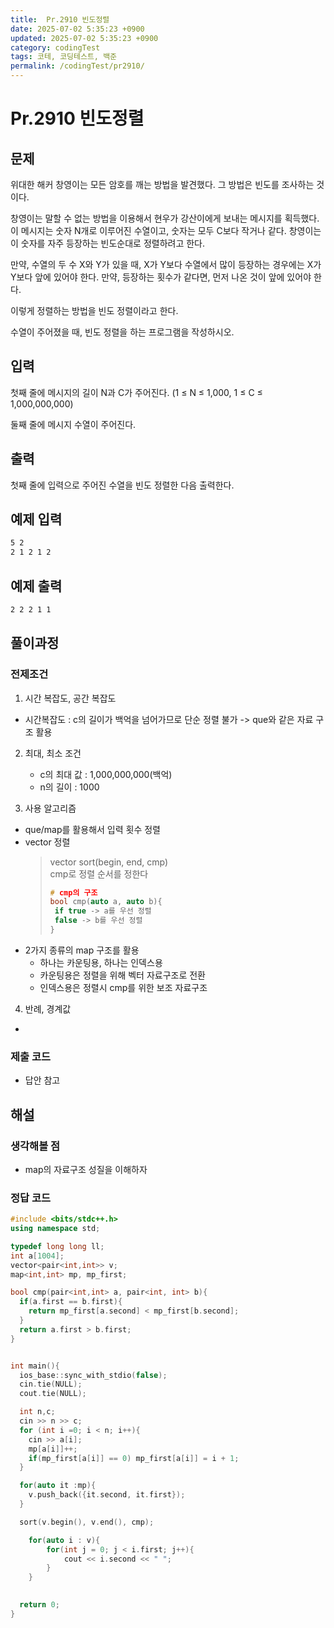 ```yaml
---
title:  Pr.2910 빈도정렬
date: 2025-07-02 5:35:23 +0900
updated: 2025-07-02 5:35:23 +0900
category: codingTest
tags: 코테, 코딩테스트, 백준
permalink: /codingTest/pr2910/
---
```

# Pr.2910 빈도정렬
## 문제
위대한 해커 창영이는 모든 암호를 깨는 방법을 발견했다. 그 방법은 빈도를 조사하는 것이다.

창영이는 말할 수 없는 방법을 이용해서 현우가 강산이에게 보내는 메시지를 획득했다. 이 메시지는 숫자 N개로 이루어진 수열이고, 숫자는 모두 C보다 작거나 같다. 창영이는 이 숫자를 자주 등장하는 빈도순대로 정렬하려고 한다.

만약, 수열의 두 수 X와 Y가 있을 때, X가 Y보다 수열에서 많이 등장하는 경우에는 X가 Y보다 앞에 있어야 한다. 만약, 등장하는 횟수가 같다면, 먼저 나온 것이 앞에 있어야 한다.

이렇게 정렬하는 방법을 빈도 정렬이라고 한다.

수열이 주어졌을 때, 빈도 정렬을 하는 프로그램을 작성하시오.
## 입력
첫째 줄에 메시지의 길이 N과 C가 주어진다. (1 ≤ N ≤ 1,000, 1 ≤ C ≤ 1,000,000,000)

둘째 줄에 메시지 수열이 주어진다.

## 출력
첫째 줄에 입력으로 주어진 수열을 빈도 정렬한 다음 출력한다.

## 예제 입력

```markdown
5 2
2 1 2 1 2
```

## 예제 출력

```markdown
2 2 2 1 1
```


## 풀이과정

### 전제조건
1. 시간 복잡도, 공간 복잡도
 - 시간복잡도 : c의 길이가 백억을 넘어가므로 단순 정렬 불가 -> que와 같은 자료 구조 활용 

2. 최대, 최소 조건
   - c의 최대 값 : 1,000,000,000(백억)
   - n의 길이 : 1000
   
3. 사용 알고리즘
  - que/map를 활용해서 입력 횟수 정렬 
  - vector 정렬   
    > vector sort(begin, end, cmp) </br>
    > cmp로 정렬 순서를 정한다  </br>
    > ```cpp 
    > # cmp의 구조 
    > bool cmp(auto a, auto b){
    >  if true -> a를 우선 정렬
    >  false -> b를 우선 정렬
    > }
    > ```
  - 2가지 종류의 map 구조를 활용
    - 하나는 카운팅용, 하나는 인덱스용
    - 카운팅용은 정렬을 위해 벡터 자료구조로 전환
    - 인덱스용은 정렬시 cmp를 위한 보조 자료구조

4. 반례, 경계값
  - 
  
### 제출 코드
- 답안 참고 

## 해설
### 생각해볼 점
  - map의 자료구조 성질을 이해하자

### 정답 코드

```cpp
#include <bits/stdc++.h>
using namespace std;

typedef long long ll;
int a[1004];
vector<pair<int,int>> v;
map<int,int> mp, mp_first;

bool cmp(pair<int,int> a, pair<int, int> b){
  if(a.first == b.first){
    return mp_first[a.second] < mp_first[b.second];
  }
  return a.first > b.first;
}


int main(){
  ios_base::sync_with_stdio(false);
  cin.tie(NULL);
  cout.tie(NULL);

  int n,c;
  cin >> n >> c;
  for (int i =0; i < n; i++){
    cin >> a[i];
    mp[a[i]]++;
    if(mp_first[a[i]] == 0) mp_first[a[i]] = i + 1;
  }

  for(auto it :mp){
    v.push_back({it.second, it.first});
  }

  sort(v.begin(), v.end(), cmp);

	for(auto i : v){
		for(int j = 0; j < i.first; j++){
			cout << i.second << " ";
		}
	} 

  
  return 0;
}
```



